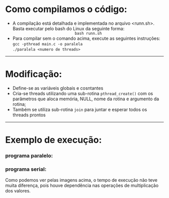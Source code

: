 # Como compilamos o código:
-  A compilação está detalhada e implementada no arquivo <runn.sh>. Basta executar pelo bash do Linux da seguinte forma:   <center>`bash runn.sh`</center> 
-  Para compilar sem o comando acima, execute as seguintes instruções:<br>
 `gcc -pthread main.c -o paralela` <br> `./paralela <numero de threads>`
 
---

# Modificação:
- Define-se as variáveis globais e cosntantes
- Cria-se threads utilizando uma sub-rotina `pthread_create()` com os parâmetros que aloca memória, NULL, nome da rotina e argumento da rotina;   
- Também se utiliza sub-rotina `join` para juntar e esperar todos os threads prontos



---

# Exemplo de execução: 
### programa paralelo:

### programa serial:

Como podemos ver pelas imagens acima, o tempo de execução não teve muita diferença, pois houve dependência nas operações de multiplicação dos valores. 
 
